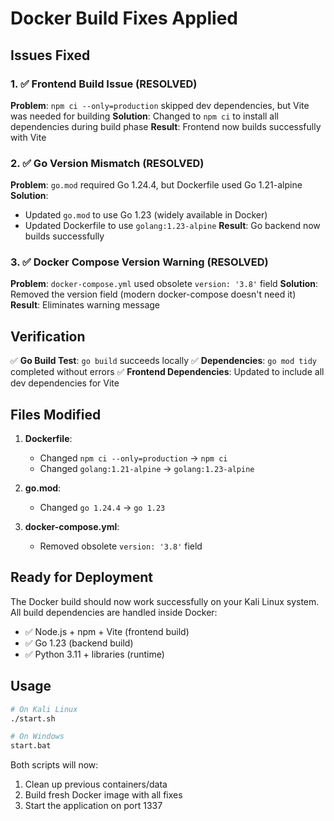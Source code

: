 # Docker Build Fixes Applied

## Issues Fixed

### 1. ✅ Frontend Build Issue (RESOLVED)
**Problem**: `npm ci --only=production` skipped dev dependencies, but Vite was needed for building
**Solution**: Changed to `npm ci` to install all dependencies during build phase
**Result**: Frontend now builds successfully with Vite

### 2. ✅ Go Version Mismatch (RESOLVED)
**Problem**: `go.mod` required Go 1.24.4, but Dockerfile used Go 1.21-alpine
**Solution**: 
- Updated `go.mod` to use Go 1.23 (widely available in Docker)
- Updated Dockerfile to use `golang:1.23-alpine`
**Result**: Go backend now builds successfully

### 3. ✅ Docker Compose Version Warning (RESOLVED)
**Problem**: `docker-compose.yml` used obsolete `version: '3.8'` field
**Solution**: Removed the version field (modern docker-compose doesn't need it)
**Result**: Eliminates warning message

## Verification

✅ **Go Build Test**: `go build` succeeds locally
✅ **Dependencies**: `go mod tidy` completed without errors
✅ **Frontend Dependencies**: Updated to include all dev dependencies for Vite

## Files Modified

1. **Dockerfile**:
   - Changed `npm ci --only=production` → `npm ci`
   - Changed `golang:1.21-alpine` → `golang:1.23-alpine`

2. **go.mod**:
   - Changed `go 1.24.4` → `go 1.23`

3. **docker-compose.yml**:
   - Removed obsolete `version: '3.8'` field

## Ready for Deployment

The Docker build should now work successfully on your Kali Linux system. All build dependencies are handled inside Docker:

- ✅ Node.js + npm + Vite (frontend build)
- ✅ Go 1.23 (backend build)  
- ✅ Python 3.11 + libraries (runtime)

## Usage

```bash
# On Kali Linux
./start.sh

# On Windows
start.bat
```

Both scripts will now:
1. Clean up previous containers/data
2. Build fresh Docker image with all fixes
3. Start the application on port 1337
